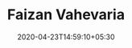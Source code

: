 ---
title: Faizan Vahevaria
date: 2020-04-23T14:59:10+05:30

person_image: /img/team/faizan-vahevaria.jpg
first_name: Faizan
last_name: Vahevaria
job_title: Front-End Developer, JAMStack, Hugo, Jekyll
email: 
  - "faizan@fatah.co"
  - "faizanvahevaria@gmail.com"

phone:
  - "+91 8758 382878"

description: Web Developer with over 6 years of experience mostly focusing on Front-End using ReactJS and JAMstack websites, juggling between different timezones to serve the clients. Praised by all the clients for Clear Communication.

skills:
  - "HTML"
  - "CSS"
  - "JavaScript"

experience: "6 years"
github_username: "faizanvahevaria"

projects:
  - name: BIPP Inc
    logo: /img/clients/bipp-inc-logo.png
    url: "https://bipp.io"
    description: "Marketing and Documentation website built with Hugo and applying the JAMStack methodology to manage their content. Taken care of all the on-page SEO best practices in order rank well on Google."


---